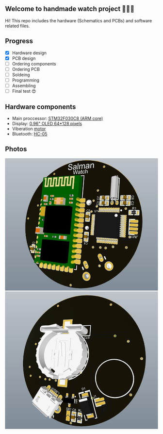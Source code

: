 ## Welcome to handmade watch project ✋🏻😃
Hi! This repo includes the hardware (Schematics and PCBs) and software related files.

## Progress
- [x] Hardware design
- [x] PCB design
- [ ] Ordering components
- [ ] Ordering PCB
- [ ] Soldeing
- [ ] Programming
- [ ] Assembling
- [ ] Final test 😍

## Hardware components
 * Main proccessor: [STM32F030C8 (ARM core)](https://www.javanelec.com/Shops?searchFilter=STM32F030C8T6#)
 * Display: [0.96" OLED 64*128 pixels](https://www.javanelec.com/Shops?searchFilter=oled#)
 * Viberation [motor](https://www.javanelec.com/Shops/ProductDetail/38512)
 * Bluetooth: [HC-05](https://www.javanelec.com/Shops?searchFilter=HC-05#)

## Photos
![3D-front](Pic1.JPG?raw=true "3D view of main PCB - front")
![3D-back](Pic2.JPG?raw=true "3D view of main PCB - back")
